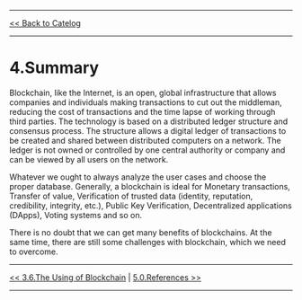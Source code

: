 ***

[<< Back to Catelog](0.Catalog.md)

*** 

# 4.Summary
Blockchain, like the Internet, is an open, global infrastructure that allows companies and individuals making transactions to cut out the middleman, reducing the cost of transactions and the time lapse of working through third parties. The technology is based on a distributed ledger structure and consensus process. The structure allows a digital ledger of transactions to be created and shared between distributed computers on a network. The ledger is not owned or controlled by one central authority or company and can be viewed by all users on the network.

Whatever we ought to always analyze the user cases and choose the proper database. Generally, a blockchain is ideal for Monetary transactions, Transfer of value, Verification of trusted data (identity, reputation, credibility, integrity, etc.), Public Key Verification, Decentralized applications (DApps), Voting systems and so on.

There is no doubt that we can get many benefits of blockchains. At the same time, there are still some challenges with blockchain, which we need to overcome.


***

[<< 3.6.The Using of Blockchain](3.6.The_Using_of_Blockchain.md) | [5.0.References >>](5.0.References.md)

***
